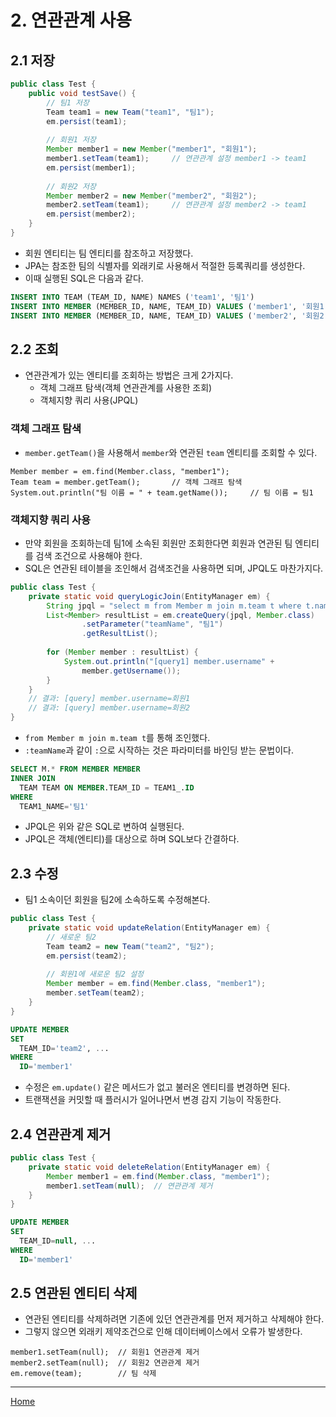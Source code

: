 # 2. 연관관계 사용

## 2.1 저장

```java
public class Test {
    public void testSave() {
        // 팀1 저장
        Team team1 = new Team("team1", "팀1");
        em.persist(team1);
        
        // 회원1 저장
        Member member1 = new Member("member1", "회원1");
        member1.setTeam(team1);     // 연관관계 설정 member1 -> team1
        em.persist(member1);
        
        // 회원2 저장
        Member member2 = new Member("member2", "회원2");
        member2.setTeam(team1);     // 연관관계 설정 member2 -> team1
        em.persist(member2);
    }
}
```

- 회원 엔티티는 팀 엔티티를 참조하고 저장했다.
- JPA는 참조한 팀의 식별자를 외래키로 사용해서 적절한 등록쿼리를 생성한다.
- 이때 실행된 SQL은 다음과 같다.

```sql
INSERT INTO TEAM (TEAM_ID, NAME) NAMES ('team1', '팀1')
INSERT INTO MEMBER (MEMBER_ID, NAME, TEAM_ID) VALUES ('member1', '회원1', 'team1')
INSERT INTO MEMBER (MEMBER_ID, NAME, TEAM_ID) VALUES ('member2', '회원2', 'team2')
```


## 2.2 조회

- 연관관계가 있는 엔티티를 조회하는 방법은 크게 2가지다.
    - 객체 그래프 탐색(객체 연관관계를 사용한 조회)
    - 객체지향 쿼리 사용(JPQL)

### 객체 그래프 탐색

- `member.getTeam()`을 사용해서 `member`와 연관된 `team` 엔티티를 조회할 수 있다.

```
Member member = em.find(Member.class, "member1");
Team team = member.getTeam();       // 객체 그래프 탐색
System.out.println("팀 이름 = " + team.getName());     // 팀 이름 = 팀1
```

### 객체지향 쿼리 사용

- 만약 회원을 조회하는데 팀1에 소속된 회원만 조회한다면 회원과 연관된 팀 엔티티를 검색 조건으로 사용해야 한다.
- SQL은 연관된 테이블을 조인해서 검색조건을 사용하면 되며, JPQL도 마찬가지다.

```java
public class Test {
    private static void queryLogicJoin(EntityManager em) {
        String jpql = "select m from Member m join m.team t where t.name=:teamName";
        List<Member> resultList = em.createQuery(jpql, Member.class)
                .setParameter("teamName", "팀1")
                .getResultList();
        
        for (Member member : resultList) {
            System.out.println("[query1] member.username" + 
                member.getUsername());
        }
    }
    // 결과: [query] member.username=회원1
    // 결과: [query] member.username=회원2
}
```

- `from Member m join m.team t`를 통해 조인했다.
- `:teamName`과 같이 `:`으로 시작하는 것은 파라미터를 바인딩 받는 문법이다.

```sql
SELECT M.* FROM MEMBER MEMBER
INNER JOIN
  TEAM TEAM ON MEMBER.TEAM_ID = TEAM1_.ID
WHERE
  TEAM1_NAME='팀1'
```

- JPQL은 위와 같은 SQL로 변하여 실행된다.
- JPQL은 객체(엔티티)를 대상으로 하며 SQL보다 간결하다.


## 2.3 수정

- 팀1 소속이던 회원을 팀2에 소속하도록 수정해본다.

```java
public class Test {
    private static void updateRelation(EntityManager em) {
        // 새로운 팀2
        Team team2 = new Team("team2", "팀2");
        em.persist(team2);
        
        // 회원1에 새로운 팀2 설정
        Member member = em.find(Member.class, "member1");
        member.setTeam(team2);
    }    
}
```

```sql
UPDATE MEMBER
SET
  TEAM_ID='team2', ...
WHERE
  ID='member1'
```

- 수정은 `em.update()` 같은 메서드가 없고 불러온 엔티티를 변경하면 된다.
- 트랜잭션을 커밋할 때 플러시가 일어나면서 변경 감지 기능이 작동한다.


## 2.4 연관관계 제거

```java
public class Test {
    private static void deleteRelation(EntityManager em) {
        Member member1 = em.find(Member.class, "member1");
        member1.setTeam(null);  // 연관관계 제거
    }
}
```

```sql
UPDATE MEMBER
SET
  TEAM_ID=null, ...
WHERE
  ID='member1'
```


## 2.5 연관된 엔티티 삭제

- 연관된 엔티티를 삭제하려면 기존에 있던 연관관계를 먼저 제거하고 삭제해야 한다.
- 그렇지 않으면 외래키 제약조건으로 인해 데이터베이스에서 오류가 발생한다.

```
member1.setTeam(null);  // 회원1 연관관계 제거
member2.setTeam(null);  // 회원2 연관관계 제거
em.remove(team);        // 팀 삭제
```

-----
[Home](./index.md)
